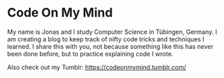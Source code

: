 # Code On My Mind
My name is Jonas and I study Computer Science in Tübingen, Germany. I am creating a blog to keep track of nifty code tricks and techniques I learned. I share this with you, not because something like this has never been done before, but to practice explaining code I wrote.

Also check out my Tumblr: https://codeonmymind.tumblr.com/
